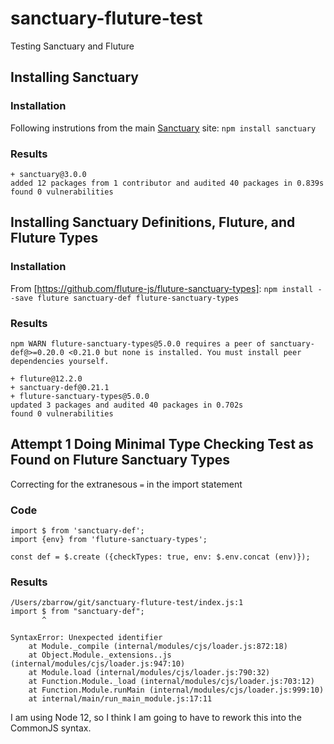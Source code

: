 # sanctuary-fluture-test

Testing Sanctuary and Fluture

## Installing Sanctuary

### Installation

Following instrutions from the main [Sanctuary](https://sanctuary.js.org/#section:installation) site:
`npm install sanctuary`

### Results

```
+ sanctuary@3.0.0
added 12 packages from 1 contributor and audited 40 packages in 0.839s
found 0 vulnerabilities
```

## Installing Sanctuary Definitions, Fluture, and Fluture Types

### Installation

From [https://github.com/fluture-js/fluture-sanctuary-types]:
`npm install --save fluture sanctuary-def fluture-sanctuary-types`

### Results

```
npm WARN fluture-sanctuary-types@5.0.0 requires a peer of sanctuary-def@>=0.20.0 <0.21.0 but none is installed. You must install peer dependencies yourself.

+ fluture@12.2.0
+ sanctuary-def@0.21.1
+ fluture-sanctuary-types@5.0.0
updated 3 packages and audited 40 packages in 0.702s
found 0 vulnerabilities
```

## Attempt 1 Doing Minimal Type Checking Test as Found on Fluture Sanctuary Types

Correcting for the extranesous `=` in the import statement

### Code

```
import $ from 'sanctuary-def';
import {env} from 'fluture-sanctuary-types';

const def = $.create ({checkTypes: true, env: $.env.concat (env)});
```

### Results

```
/Users/zbarrow/git/sanctuary-fluture-test/index.js:1
import $ from "sanctuary-def";
       ^

SyntaxError: Unexpected identifier
    at Module._compile (internal/modules/cjs/loader.js:872:18)
    at Object.Module._extensions..js (internal/modules/cjs/loader.js:947:10)
    at Module.load (internal/modules/cjs/loader.js:790:32)
    at Function.Module._load (internal/modules/cjs/loader.js:703:12)
    at Function.Module.runMain (internal/modules/cjs/loader.js:999:10)
    at internal/main/run_main_module.js:17:11
```

I am using Node 12, so I think I am going to have to rework this into the CommonJS syntax.
